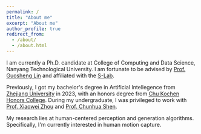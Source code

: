 ```yaml
---
permalink: /
title: "About me"
excerpt: "About me"
author_profile: true
redirect_from: 
  - /about/
  - /about.html
---
```


I am currently a Ph.D. candidate at College of Computing and Data Science, Nanyang Technological University. I am fortunate to be advised by [Prof. Guosheng Lin](https://guosheng.github.io/) and affiliated with the [S-Lab](https://www.ntu.edu.sg/s-lab).

Previously, I got my bachelor's degree in Artificial Intellegence from [Zhejiang University](https://www.zju.edu.cn/english/) in 2023, with an honors degree from [Chu Kochen Honors College](http://ckc.zju.edu.cn/ckcen/main.htm). During my undergraduate, I was privileged to work with [Prof. Xiaowei Zhou](http://xzhou.me/) and [Prof. Chunhua Shen](https://cshen.github.io/).

My research lies at human-centered perception and generation algorithms. Specifically, I'm currently interested in human motion capture.